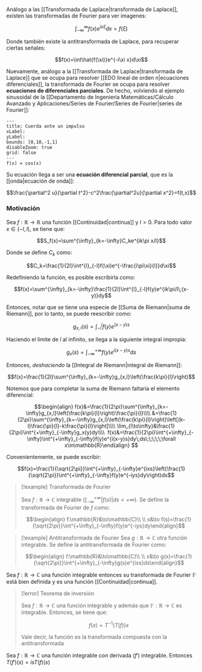 
Análogo a las [[Transformada de Laplace|transformada de Laplace]], existen las transformadas de Fourier para ver imagenes: 

$$\int^{\infty}_{-\infty}f(x)e^{ix\xi}dx=f(\xi)$$

Donde también existe la antitransformada de Laplace, para recuperar ciertas señales: 

$$f(x)=\int\hat{f(\xi)}e^{-i\xi x}d\xi$$

Nuevamente, análogo a la [[Transformada de Laplace|transformada de Laplace]] que se ocupa para resolver [[EDO lineal de orden n|ecuaciones diferenciales]], la transformada de Fourier se ocupa para resolver **ecuaciones de diferenciales parciales**. De hecho, volviendo al ejemplo sinusoidal de la [[Departamento de Ingeniería Matemáticas/Cálculo Avanzado y Aplicaciones/Series de Fourier/Series de Fourier|series de Fourier]]: 

```functionplot
---
title: Cuerda ante un impulso
xLabel: 
yLabel: 
bounds: [0,10,-1,1]
disableZoom: true
grid: false
---
f(x) = cos(x)
```

Su ecuación llega a ser una **ecuación diferencial parcial**, que es la [[onda|ecuación de onda]]:  

$$\frac{\partial^2 u}{\partial t^2}-c^2\frac{\partial^2u}{\partial x^2}=f(t,x)$$

### Motivación 

Sea $f:\mathbb{R}\to\mathbb{R}$ una función [[Continuidad|continua]] y $l>0$. Para todo valor $x\in (-l,l)$, se tiene que: 

$$S_f(x)=\sum^{\infty}_{k=-\infty}C_ke^{ik\pi x/l}$$

Donde se define $C_k$ como: 

$$C_k=\frac{1}{2l}\int^{l}_{-l}f(\xi)e^{-\frac{i\pi\xi}{l}}d\xi$$


Redefiniendo la función, es posible escribirla como: 

$$f(x)=\sum^{\infty}_{k=-\infty}\frac{1}{2l}\int^{l}_{-l}f(y)e^{ik\pi/l\;(x-y)}dy$$

Entonces, notar que se tiene una especie de [[Suma de Riemann|suma de Riemann]], por lo tanto, se puede reescribir como: 

$$g_{x,l}(s)=\int^{l}_{-l}f(y)e^{(x-y)s}$$

Haciendo el límite de $l$ al infinito, se llega a la siguiente integral impropia: 

$$g_x(s)=\int^{+\infty}_{-\infty}f(y)e^{i(x-y)s}ds$$

Entonces, *deshaciendo* la [[Integral de Riemann|integral de Riemann]]:

$$f(x)=\frac{1}{2l}\sum^{\infty}_{k=-\infty}g_{x,l}\left(\frac{k\pi}{l}\right)$$

Notemos que para completar la suma de Riemann faltaría el elemento diferencial: 

$$\begin{align}
f(x)&=\frac{1}{2\pi}\sum^{\infty}_{k=-\infty}g_{x,l}\left(\frac{k\pi}{l}\right)\frac{\pi}{l}\\\\ 
&=\frac{1}{2\pi}\sum^{\infty}_{k=-\infty}g_{x,l}\left(\frac{k\pi}{l}\right)\left[(k-l)\frac{\pi}{l}-k\frac{\pi}{l}\right]\\\\ 
\lim_{l\to\infty}&\frac{1}{2\pi}\int^{+\infty}_{-\infty}g_x(y)dy\\\\ 
f(x)&=\frac{1}{2\pi}\int^{+\infty}_{-\infty}\int^{+\infty}_{-\infty}f(y)e^{i(x-y)s}dy\;ds\;\;\;\;\;\forall x\in\mathbb{R}\end{align}
$$

Convenientemente, se puede escribir: 

$$f(x)=\frac{1}{\sqrt{2\pi}}\int^{+\infty}_{-\infty}e^{ixs}\left(\frac{1}{\sqrt{2\pi}}\int^{+\infty}_{-\infty}f(y)e^{-iys}dy\right)ds$$


>[!example] Transformada de Fourier 
>
>Sea $f:\mathbb{R}\to\mathbb{C}$ integrable $(\int^{+\infty}_{-\infty}\vert f(s)\vert ds<+\infty)$. Se define la transformada de Fourier de $f$ como: 
>
>$$\begin{align}
 f:\mathbb{R}&\to\mathbb{C}\\  \\
s&\to f(s)=\frac{1}{\sqrt{2\pi}}\int^{+\infty}_{-\infty}f(y)e^{-iys}dy\end{align}$$

>[!example] Antitransformada de Fourier 
>Sea $g:\mathbb{R}\to\mathbb{C}$ otra función integrable. Se define la antitransformada de Fourier como: 
>
>$$\begin{align} 
f:\mathbb{R}&\to\mathbb{C}\\  \\
x&\to g(x)=\frac{1}{\sqrt{2\pi}}\int^{+\infty}_{-\infty}g(s)e^{ixs}ds\end{align}$$

Sea $f:\mathbb{R}\to\mathbb{C}$ una función integrable entonces su transformada de Fourier $\mathbb{F}$ está bien definida y es una función [[Continuidad|continua]]. 

>[!error] Teorema de inversión 
>
>Sea $f:\mathbb{R}\to\mathbb{C}$ una función integrable y además que $\mathbb{F}:\mathbb{R}\to\mathbb{C}$ es integrable. Entonces, se tiene que: 
>
>$$f(x)=T^{-1}(T(f))x$$
>
>Vale decir, la función es la transformada compuesta con la antitransformada 

Sea $f:\mathbb{R}\to\mathbb{C}$ una función integrable con derivada $(f')$ integrable. Entonces $T(f')(s)=isT(f)(s)$ 